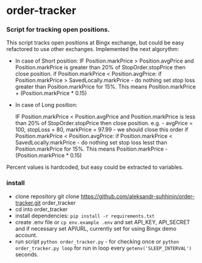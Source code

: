 # order-tracker

### Script for tracking open positions.

This script tracks open positions at Bingx exchange, but could be easy refactored to use other exchanges.
Implemented the next algorythm:
- In case of Short position:
	IF Position.markPrice > Position.avgPrice and Position.markPrice is greater than 20% of StopOrder.stopPrice then close position.
	if Position.markPrice < Position.avgPrice:
		if Position.markPrice > SavedLocally.markPrice - do nothing
		set stop loss greater than Position.markPrice for 15%. This means Position.markPrice + (Position.markPrice * 0.15)

- In case of Long position:

	IF Position.markPrice < Position.avgPrice and Position.markPrice is less than 20% of StopOrder.stopPrice then close position. e.g. - avgPrice = 100, stopLoss = 80, markPrice = 97.99 - we should close this order
	if Position.markPrice < Position.avgPrice:
		if Position.markPrice < SavedLocally.markPrice - do nothing
		set stop loss lesst than Position.markPrice for 15%. This means Position.markPrice - (Position.markPrice * 0.15)

Percent values is hardcoded, but easy could be extracted to variables.

### install

- clone repository git clone https://github.com/aleksandr-suhhinin/order-tracker.git order_tracker
- cd into order_tracker
- install dependencies: `pip install -r requirements.txt`
- create .env file or `cp env.example .env` and set API_KEY,  API_SECRET and if necessary set APIURL, currently set for using Bingx demo account.
- run script `python order_tracker.py` - for checking once or `python order_tracker.py loop` for run in loop every `getenv('SLEEP_INTERVAL')` seconds.

